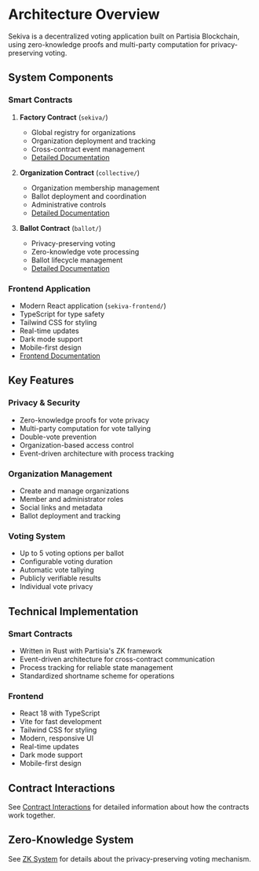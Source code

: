 # Architecture Overview

Sekiva is a decentralized voting application built on Partisia Blockchain, using zero-knowledge proofs and multi-party computation for privacy-preserving voting.

## System Components

### Smart Contracts

1. **Factory Contract** (`sekiva/`)
   - Global registry for organizations
   - Organization deployment and tracking
   - Cross-contract event management
   - [Detailed Documentation](../../sekiva/README.md)

2. **Organization Contract** (`collective/`)
   - Organization membership management
   - Ballot deployment and coordination
   - Administrative controls
   - [Detailed Documentation](../../collective/README.md)

3. **Ballot Contract** (`ballot/`)
   - Privacy-preserving voting
   - Zero-knowledge vote processing
   - Ballot lifecycle management
   - [Detailed Documentation](../../ballot/README.md)

### Frontend Application

- Modern React application (`sekiva-frontend/`)
- TypeScript for type safety
- Tailwind CSS for styling
- Real-time updates
- Dark mode support
- Mobile-first design
- [Frontend Documentation](../../sekiva-frontend/README.md)

## Key Features

### Privacy & Security

- Zero-knowledge proofs for vote privacy
- Multi-party computation for vote tallying
- Double-vote prevention
- Organization-based access control
- Event-driven architecture with process tracking

### Organization Management

- Create and manage organizations
- Member and administrator roles
- Social links and metadata
- Ballot deployment and tracking

### Voting System

- Up to 5 voting options per ballot
- Configurable voting duration
- Automatic vote tallying
- Publicly verifiable results
- Individual vote privacy

## Technical Implementation

### Smart Contracts

- Written in Rust with Partisia's ZK framework
- Event-driven architecture for cross-contract communication
- Process tracking for reliable state management
- Standardized shortname scheme for operations

### Frontend

- React 18 with TypeScript
- Vite for fast development
- Tailwind CSS for styling
- Modern, responsive UI
- Real-time updates
- Dark mode support
- Mobile-first design

## Contract Interactions

See [Contract Interactions](contracts.md) for detailed information about how the contracts work together.

## Zero-Knowledge System

See [ZK System](zk-system.md) for details about the privacy-preserving voting mechanism. 